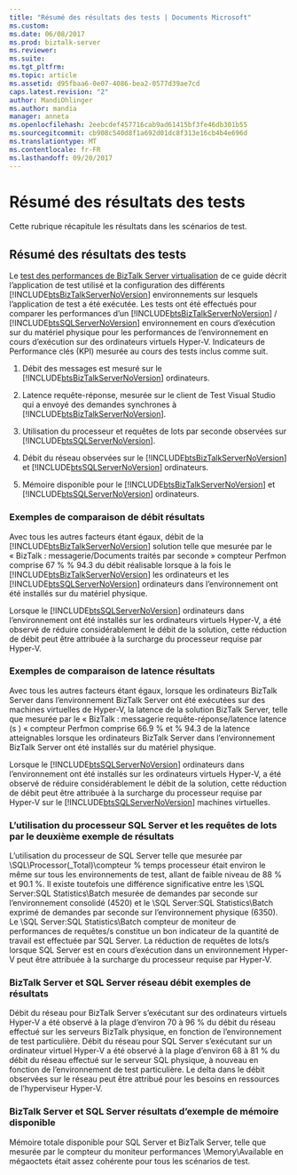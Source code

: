 ```yaml
---
title: "Résumé des résultats des tests | Documents Microsoft"
ms.custom: 
ms.date: 06/08/2017
ms.prod: biztalk-server
ms.reviewer: 
ms.suite: 
ms.tgt_pltfrm: 
ms.topic: article
ms.assetid: d95fbaa6-0e07-4086-bea2-0577d39ae7cd
caps.latest.revision: "2"
author: MandiOhlinger
ms.author: mandia
manager: anneta
ms.openlocfilehash: 2eebcdef457716cab9ad61415bf3fe46db301b55
ms.sourcegitcommit: cb908c540d8f1a692d01dc8f313e16cb4b4e696d
ms.translationtype: MT
ms.contentlocale: fr-FR
ms.lasthandoff: 09/20/2017
---
```

# <a name="summary-of-test-results"></a>Résumé des résultats des tests
Cette rubrique récapitule les résultats dans les scénarios de test.  
  
## <a name="summary-of-test-results"></a>Résumé des résultats des tests  
 Le [test des performances de BizTalk Server virtualisation](../technical-guides/testing-biztalk-server-virtualization-performance.md) de ce guide décrit l’application de test utilisé et la configuration des différents [!INCLUDE[btsBizTalkServerNoVersion](../includes/btsbiztalkservernoversion-md.md)] environnements sur lesquels l’application de test a été exécutée. Les tests ont été effectués pour comparer les performances d’un [!INCLUDE[btsBizTalkServerNoVersion](../includes/btsbiztalkservernoversion-md.md)]  /  [!INCLUDE[btsSQLServerNoVersion](../includes/btssqlservernoversion-md.md)] environnement en cours d’exécution sur du matériel physique pour les performances de l’environnement en cours d’exécution sur des ordinateurs virtuels Hyper-V. Indicateurs de Performance clés (KPI) mesurée au cours des tests inclus comme suit.  
  
1.  Débit des messages est mesuré sur le [!INCLUDE[btsBizTalkServerNoVersion](../includes/btsbiztalkservernoversion-md.md)] ordinateurs.  
  
2.  Latence requête-réponse, mesurée sur le client de Test Visual Studio qui a envoyé des demandes synchrones à [!INCLUDE[btsBizTalkServerNoVersion](../includes/btsbiztalkservernoversion-md.md)].  
  
3.  Utilisation du processeur et requêtes de lots par seconde observées sur [!INCLUDE[btsSQLServerNoVersion](../includes/btssqlservernoversion-md.md)].  
  
4.  Débit du réseau observées sur le [!INCLUDE[btsBizTalkServerNoVersion](../includes/btsbiztalkservernoversion-md.md)] et [!INCLUDE[btsSQLServerNoVersion](../includes/btssqlservernoversion-md.md)] ordinateurs.  
  
5.  Mémoire disponible pour le [!INCLUDE[btsBizTalkServerNoVersion](../includes/btsbiztalkservernoversion-md.md)] et [!INCLUDE[btsSQLServerNoVersion](../includes/btssqlservernoversion-md.md)] ordinateurs.  
  
### <a name="throughput-comparison-sample-results"></a>Exemples de comparaison de débit résultats  
 Avec tous les autres facteurs étant égaux, débit de la [!INCLUDE[btsBizTalkServerNoVersion](../includes/btsbiztalkservernoversion-md.md)] solution telle que mesurée par le « BizTalk : messagerie/Documents traités par seconde » compteur Perfmon comprise 67 % % 94.3 du débit réalisable lorsque à la fois le [!INCLUDE[btsBizTalkServerNoVersion](../includes/btsbiztalkservernoversion-md.md)] les ordinateurs et les [!INCLUDE[btsSQLServerNoVersion](../includes/btssqlservernoversion-md.md)] ordinateurs dans l’environnement ont été installés sur du matériel physique.  
  
 Lorsque le [!INCLUDE[btsSQLServerNoVersion](../includes/btssqlservernoversion-md.md)] ordinateurs dans l’environnement ont été installés sur les ordinateurs virtuels Hyper-V, a été observé de réduire considérablement le débit de la solution, cette réduction de débit peut être attribuée à la surcharge du processeur requise par Hyper-V.  
  
### <a name="latency-comparison-sample-results"></a>Exemples de comparaison de latence résultats  
 Avec tous les autres facteurs étant égaux, lorsque les ordinateurs BizTalk Server dans l’environnement BizTalk Server ont été exécutées sur des machines virtuelles de Hyper-V, la latence de la solution BizTalk Server, telle que mesurée par le « BizTalk : messagerie requête-réponse/latence latence (s ) « compteur Perfmon comprise 66.9 % et % 94.3 de la latence atteignables lorsque les ordinateurs BizTalk Server dans l’environnement BizTalk Server ont été installés sur du matériel physique.  
  
 Lorsque le [!INCLUDE[btsSQLServerNoVersion](../includes/btssqlservernoversion-md.md)] ordinateurs dans l’environnement ont été installés sur les ordinateurs virtuels Hyper-V, a été observé de réduire considérablement le débit de la solution, cette réduction de débit peut être attribuée à la surcharge du processeur requise par Hyper-V sur le [!INCLUDE[btsSQLServerNoVersion](../includes/btssqlservernoversion-md.md)] machines virtuelles.  
  
### <a name="sql-server-processor-utilization-and-batch-requests-per-second-sample-results"></a>L’utilisation du processeur SQL Server et les requêtes de lots par le deuxième exemple de résultats  
 L’utilisation du processeur de SQL Server telle que mesurée par \SQL\Processor(_Total)\\compteur % temps processeur était environ le même sur tous les environnements de test, allant de faible niveau de 88 % et 90.1 %. Il existe toutefois une différence significative entre les \SQL Server:SQL Statistics\Batch mesurée de demandes par seconde sur l’environnement consolidé (4520) et le \SQL Server:SQL Statistics\Batch exprimé de demandes par seconde sur l’environnement physique (6350). Le \SQL Server:SQL Statistics\Batch compteur de moniteur de performances de requêtes/s constitue un bon indicateur de la quantité de travail est effectuée par SQL Server. La réduction de requêtes de lots/s lorsque SQL Server est en cours d’exécution dans un environnement Hyper-V peut être attribuée à la surcharge du processeur requise par Hyper-V.  
  
### <a name="biztalk-server-and-sql-server-network-throughput-sample-results"></a>BizTalk Server et SQL Server réseau débit exemples de résultats  
 Débit du réseau pour BizTalk Server s’exécutant sur des ordinateurs virtuels Hyper-V a été observé à la plage d’environ 70 à 96 % du débit du réseau effectué sur les serveurs BizTalk physique, en fonction de l’environnement de test particulière. Débit du réseau pour SQL Server s’exécutant sur un ordinateur virtuel Hyper-V a été observé à la plage d’environ 68 à 81 % du débit du réseau effectué sur le serveur SQL physique, à nouveau en fonction de l’environnement de test particulière. Le delta dans le débit observées sur le réseau peut être attribué pour les besoins en ressources de l’hyperviseur Hyper-V.  
  
### <a name="biztalk-server-and-sql-server-available-memory-sample-results"></a>BizTalk Server et SQL Server résultats d’exemple de mémoire disponible  
 Mémoire totale disponible pour SQL Server et BizTalk Server, telle que mesurée par le compteur du moniteur performances \Memory\Available en mégaoctets était assez cohérente pour tous les scénarios de test.